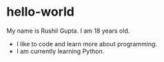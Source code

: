 # hello-world

My name is Rushil Gupta. I am 18 years old.
- I like to code and learn more about programming.
- I am currently learning Python.
